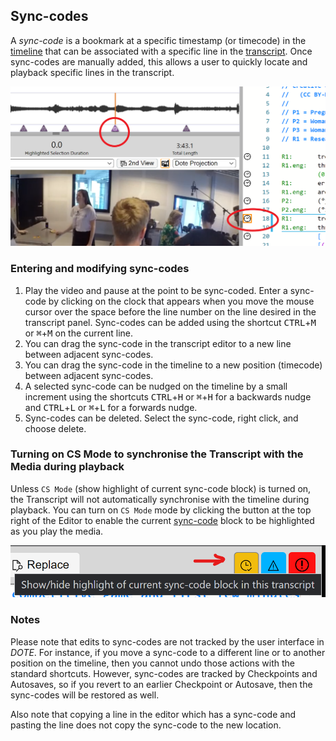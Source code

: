 ## Sync-codes

A _sync-code_ is a bookmark at a specific timestamp (or timecode) in the [timeline](timeline.md) that can be associated with a specific line in the [transcript](transcript.md).
Once sync-codes are manually added, this allows a user to quickly locate and playback specific lines in the transcript.

[![Sync-codes](images/sync-code/sync-code.png)](images/sync-code/sync-code.png)

### Entering and modifying sync-codes

1. Play the video and pause at the point to be sync-coded.
Enter a sync-code by clicking on the clock that appears when you move the mouse cursor over the space before the line number on the line desired in the transcript panel.
Sync-codes can be added using the shortcut <kbd>CTRL</kbd>+<kbd>M</kbd> or <kbd>⌘</kbd>+<kbd>M</kbd> on the current line.
1. You can drag the sync-code in the transcript editor to a new line between adjacent sync-codes.
1. You can drag the sync-code in the timeline to a new position (timecode) between adjacent sync-codes.
1. A selected sync-code can be nudged on the timeline by a small increment using the shortcuts <kbd>CTRL</kbd>+<kbd>H</kbd> or <kbd>⌘</kbd>+<kbd>H</kbd> for a backwards nudge and <kbd>CTRL</kbd>+<kbd>L</kbd> or <kbd>⌘</kbd>+<kbd>L</kbd> for a forwards nudge.
1. Sync-codes can be deleted.
Select the sync-code, right click, and choose delete.

### Turning on CS Mode to synchronise the Transcript with the Media during playback <a id='cs-mode'></a>

Unless `CS Mode` (show highlight of current sync-code block) is turned on, the Transcript will not automatically synchronise with the timeline during playback.
You can turn on `CS Mode`  mode by clicking the button at the top right of the Editor to enable the current [sync-code](sync-code.md) block to be highlighted as you play the media.

[![CS Mode](images/sync-code/cs-mode.png)](images/sync-code/cs-mode.png)

### Notes

Please note that edits to sync-codes are not tracked by the user interface in _DOTE_.
For instance, if you move a sync-code to a different line or to another position on the timeline, then you cannot undo those actions with the standard shortcuts.
However, sync-codes are tracked by Checkpoints and Autosaves, so if you revert to an earlier Checkpoint or Autosave, then the sync-codes will be restored as well.

Also note that copying a line in the editor which has a sync-code and pasting the line does not copy the sync-code to the new location.
